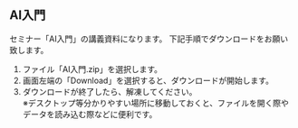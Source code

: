 ## AI入門

セミナー「AI入門」の講義資料になります。
下記手順でダウンロードをお願い致します。
1. ファイル「AI入門.zip」を選択します。
2. 画面左端の「Download」を選択すると、ダウンロードが開始します。
3. ダウンロードが終了したら、解凍してください。<br/>
※デスクトップ等分かりやすい場所に移動しておくと、ファイルを開く際やデータを読み込む際などに便利です。
